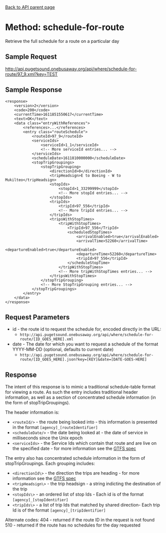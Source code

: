 [Back to API parent page](../index.html)

# Method: schedule-for-route

Retrieve the full schedule for a route on a particular day

## Sample Request

http://api.pugetsound.onebusaway.org/api/where/schedule-for-route/97_9.xml?key=TEST


## Sample Response
    
    <response>
    	<version>2</version>
    	<code>200</code>
    	<currentTime>1611851550617</currentTime>
    	<text>OK</text>
    	<data class="entryWithReferences">
    		<references>...</references>
    		<entry class="routeSchedule">
    			<routeId>97_9</routeId>
    			<serviceIds>
    				<serviceId>1_1</serviceId>
    				<!-- More serviceId entries... -->
    			</serviceIds>
    			<scheduleDate>1611810000000</scheduleDate>
    			<stopTripGroupings>
    				<stopTripGrouping>
    					<directionId>0</directionId>
    					<tripHeadsign>E to Boeing - W to Mukilteo</tripHeadsign>
    					<stopIds>
    						<stopId>1_33299999</stopId>
    						<!-- More stopId entries... -->
    					</stopIds>
    					<tripIds>
    						<tripId>97_556</tripId>
    						<!-- More tripId entries... -->
    					</tripIds>
    					<tripsWithStopTimes>
                            <tripWithStopTimes>
                                <TripId>97_556</TripId>
                                <scheduledStopTimes>
                                    <arrivalEnabled>true</arrivalEnabled>
                                    <arrivalTime>52260</arrivalTime>
                                    <departureEnabled>true</departureEnabled>
                                    <departureTime>52260</departureTime>
                                    <tripId>97_556</tripId>
                                </scheduleStopTime>
                            </tripWithStopTimes>
                            <!-- More tripWithStopTimes entries... -->
                        </tripsWithStopTimes>
    				</stopTripGrouping>
    				<!-- More StopTripGrouping entries... -->
    			</stopTripGroupings>
    		</entry>
    	</data>
    </response>
    

## Request Parameters

* id - the route id to request the schedule for, encoded directly in the URL:
	* `http://api.pugetsound.onebusaway.org/api/where/schedule-for-route/[ID_GOES_HERE].xml`
* date - The date for which you want to request a schedule of the format YYYY-MM-DD (optional, defaults to current date)
    * `http://api.pugetsound.onebusaway.org/api/where/schedule-for-route/[ID_GOES_HERE].json?key=[KEY]&date=[DATE-GOES-HERE]`


## Response


The intent of this response is to mimic a traditional schedule-table format for viewing a route. As such the entry includes traditional header information, as well as a section of concentrated schedule information (in the form of stopTripGroupings).

The header information is:
* `<routeId/>` - the route being looked into -  this information is presented in the format `[agency]_[routeIdentifier]`
* `<scheduleDate/>` - the date being looked at  -  the date of service in milliseconds since the Unix epoch
* `<serviceIds>` - the Service Ids which contain that route and are live on the specified date -  for more information see the [GTFS spec](http://code.google.com/transit/spec/transit_feed_specification.html)

The entry also has concentrated schedule information in the form of stopTripGroupings. Each grouping includes:
* `<directionId\>` - the direction the trips are heading -  for more information see the [GTFS spec](http://code.google.com/transit/spec/transit_feed_specification.html)
* `<tripHeadsign\>` - the trip headsign - a string indicting the destination of the trip
* `<stopIds\>` - an ordered list of stop Ids - Each id is of the format `[agency]_[stopIdentifier]`
* `<tripIds\>` - a list of trip Ids that matched by shared direction- Each trip Id is of the format `[agency]_[tripIdentifier]`


Alternate codes:
404 - returned if the route ID in the request is not found
510 - returned if the route has no schedules for the day requested



